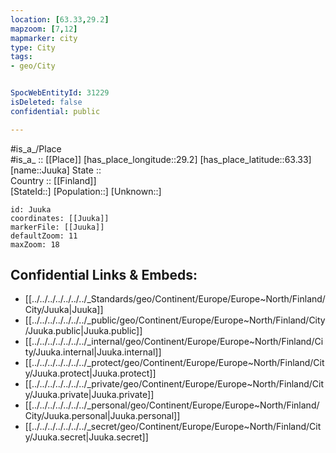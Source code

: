 ```yaml
---
location: [63.33,29.2] 
mapzoom: [7,12] 
mapmarker: city 
type: City
tags:
- geo/City


SpocWebEntityId: 31229
isDeleted: false
confidential: public

---
```

#is_a_/Place  
#is_a_ :: [[Place]] 
[has_place_longitude::29.2] 
[has_place_latitude::63.33] 
[name::Juuka] 
State ::  
Country :: [[Finland]]  
[StateId::] 
[Population::] 
[Unknown::] 


```leaflet
id: Juuka
coordinates: [[Juuka]] 
markerFile: [[Juuka]] 
defaultZoom: 11 
maxZoom: 18
```


## Confidential Links & Embeds: 
- [[../../../../../../../_Standards/geo/Continent/Europe/Europe~North/Finland/City/Juuka|Juuka]] 
- [[../../../../../../../_public/geo/Continent/Europe/Europe~North/Finland/City/Juuka.public|Juuka.public]] 
- [[../../../../../../../_internal/geo/Continent/Europe/Europe~North/Finland/City/Juuka.internal|Juuka.internal]] 
- [[../../../../../../../_protect/geo/Continent/Europe/Europe~North/Finland/City/Juuka.protect|Juuka.protect]] 
- [[../../../../../../../_private/geo/Continent/Europe/Europe~North/Finland/City/Juuka.private|Juuka.private]] 
- [[../../../../../../../_personal/geo/Continent/Europe/Europe~North/Finland/City/Juuka.personal|Juuka.personal]] 
- [[../../../../../../../_secret/geo/Continent/Europe/Europe~North/Finland/City/Juuka.secret|Juuka.secret]] 
